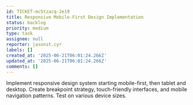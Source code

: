 ```yaml
---
id: TICKET-mc5tzacq-2e19
title: Responsive Mobile-First Design Implementation
status: backlog
priority: medium
type: task
assignee: null
reporter: jasonst.cyr
labels: []
created_at: '2025-06-21T06:01:24.266Z'
updated_at: '2025-06-21T06:01:24.266Z'
comments: []
---
```


Implement responsive design system starting mobile-first, then tablet and desktop. Create breakpoint strategy, touch-friendly interfaces, and mobile navigation patterns. Test on various device sizes.